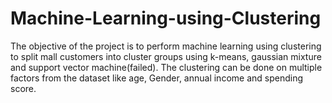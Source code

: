 # Machine-Learning-using-Clustering
The objective of the project is to perform machine learning using clustering to split mall customers into cluster groups using k-means, gaussian mixture and support vector machine(failed). The clustering can be done on multiple factors from the dataset like age, Gender, annual income and spending score.
